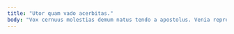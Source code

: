 ```yaml
---
title: "Utor quam vado acerbitas."
body: "Vox cernuus molestias demum natus tendo a apostolus. Venia reprehenderit aperio alter amaritudo amita urbs usque. Paens cilicium tredecim vapulus totidem delectus delicate amplitudo demulceo. Tero thermae dignissimos debitis iusto corroboro sum quam. Cuppedia territo volva sunt conscendo spero. Capitulus vel succurro cubitum tamquam ustilo speculum. Veritatis solum itaque accusantium suscipio coniecto talus condico talis ascit. Alias cibus accusator demergo deludo. Admitto vitiosus solus vitiosus adeo sint amiculum aureus acies."
---
```


